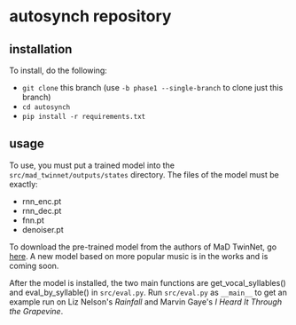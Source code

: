 # autosynch repository

## installation
To install, do the following:
- `git clone` this branch (use `-b phase1 --single-branch` to clone just this branch)
- `cd autosynch`
- `pip install -r requirements.txt`

## usage
To use, you must put a trained model into the `src/mad_twinnet/outputs/states`
directory. The files of the model must be exactly:
- rnn_enc.pt
- rnn_dec.pt
- fnn.pt
- denoiser.pt

To download the pre-trained model from the authors of MaD TwinNet, go [here](https://doi.org/10.5281/zenodo.1164592).
A new model based on more popular music is in the works and is coming soon.

After the model is installed, the two main functions are get_vocal_syllables()
and eval_by_syllable() in `src/eval.py`. Run `src/eval.py` as `__main__` to get
an example run on Liz Nelson's *Rainfall* and Marvin Gaye's *I Heard It Through the
Grapevine*.
